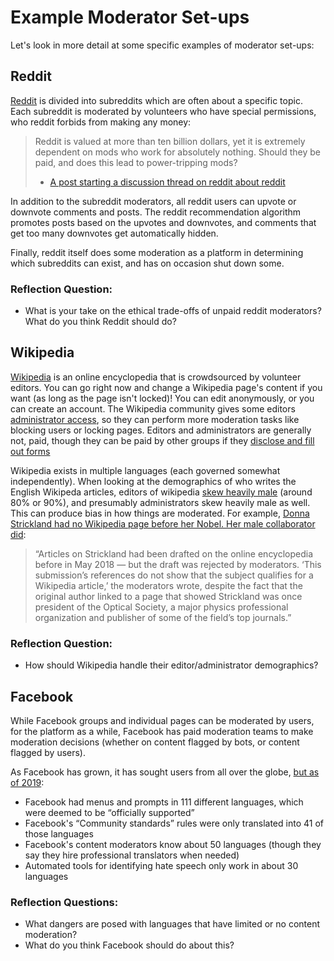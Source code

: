 # Example Moderator Set-ups

Let's look in more detail at some specific examples of moderator set-ups:

## Reddit
[Reddit](https://www.reddit.com/) is divided into subreddits which are often about a specific topic. Each subreddit is moderated by volunteers who have special permissions, who reddit forbids from making any money:
> Reddit is valued at more than ten billion dollars, yet it is extremely dependent on mods who work for absolutely nothing. Should they be paid, and does this lead to power-tripping mods?
>
> - [A post starting a discussion thread on reddit about reddit ](https://www.reddit.com/r/TheoryOfReddit/comments/qrjwjw/reddit_is_valued_at_more_than_ten_billion_dollars/)


In addition to the subreddit moderators, all reddit users can upvote or downvote comments and posts. The reddit recommendation algorithm promotes posts based on the upvotes and downvotes, and comments that get too many downvotes get automatically hidden.

Finally, reddit itself does some moderation as a platform in determining which subreddits can exist, and has on occasion shut down some.


### Reflection Question:
- What is your take on the ethical trade-offs of unpaid reddit moderators? What do you think Reddit should do?


## Wikipedia
[Wikipedia](https://www.wikipedia.org/) is an online encyclopedia that is crowdsourced by volunteer editors. You can go right now and change a Wikipedia page's content if you want (as long as the page isn't locked)! You can edit anonymously, or you can create an account. The Wikipedia community gives some editors [administrator access](https://en.wikipedia.org/wiki/Wikipedia:Administrators), so they can perform more moderation tasks like blocking users or locking pages. Editors and administrators are generally not, paid, though they can be paid by other groups if they [disclose and fill out forms](https://en.wikipedia.org/wiki/Wikipedia:Paid-contribution_disclosure)

Wikipedia exists in multiple languages (each governed somewhat independently). When looking at the demographics of who writes the English Wikipeda articles, editors of wikipedia [skew heavily male](https://en.wikipedia.org/wiki/Wikipedia:Wikipedians) (around 80% or 90%), and presumably administrators skew heavily male as well. This can produce bias in how things are moderated. For example, [Donna Strickland had no Wikipedia page before her Nobel. Her male collaborator did](https://www.vox.com/science-and-health/2018/10/2/17929366/nobel-prize-physics-donna-strickland):
> “Articles on Strickland had been drafted on the online encyclopedia before in May 2018 — but the draft was rejected by moderators. ‘This submission’s references do not show that the subject qualifies for a Wikipedia article,’ the moderators wrote, despite the fact that the original author linked to a page that showed Strickland was once president of the Optical Society, a major physics professional organization and publisher of some of the field’s top journals.”


### Reflection Question:
- How should Wikipedia handle their editor/administrator demographics?

## Facebook
While Facebook groups and individual pages can be moderated by users, for the platform as a while, Facebook has paid moderation teams to make moderation decisions (whether on content flagged by bots, or content flagged by users).

As Facebook has grown, it has sought users from all over the globe, [but as of 2019](https://www.reuters.com/article/us-facebook-languages-insight/facebooks-flood-of-languages-leaves-it-struggling-to-monitor-content-idUSKCN1RZ0DW):
  - Facebook had menus and prompts in 111 different languages, which were deemed to be “officially supported”
  - Facebook's “Community standards” rules were only translated into 41 of those languages
  - Facebook's content moderators know about 50 languages (though they say they hire  professional translators when needed)
  - Automated tools for identifying hate speech only work in about 30 languages


### Reflection Questions:
  - What dangers are posed with languages that have limited or no content moderation?
  - What do you think Facebook should do about this?
